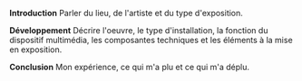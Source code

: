 **Introduction**
Parler du lieu, de l'artiste et du type d'exposition.

**Développement**
Décrire l'oeuvre, le type d'installation, la fonction du dispositif multimédia, les composantes techniques et les éléments à la mise en exposition.

**Conclusion**
Mon expérience, ce qui m'a plu et ce qui m'a déplu.

